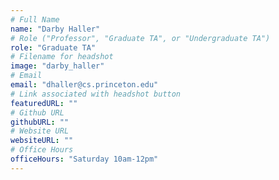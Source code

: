 ```yaml
---
# Full Name
name: "Darby Haller"
# Role ("Professor", "Graduate TA", or "Undergraduate TA")
role: "Graduate TA"
# Filename for headshot
image: "darby_haller"
# Email
email: "dhaller@cs.princeton.edu"
# Link associated with headshot button
featuredURL: ""
# Github URL
githubURL: ""
# Website URL
websiteURL: ""
# Office Hours
officeHours: "Saturday 10am-12pm"
---
```

